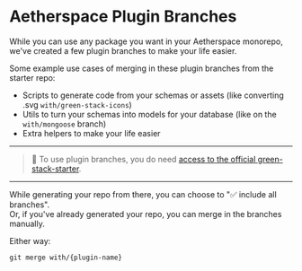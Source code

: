 # Aetherspace Plugin Branches

While you can use any package you want in your Aetherspace monorepo, we've created a few plugin branches to make your life easier.

Some example use cases of merging in these plugin branches from the starter repo:
- Scripts to generate code from your schemas or assets (like converting .svg `with/green-stack-icons`)
- Utils to turn your schemas into models for your database (like on the `with/mongoose` branch)
- Extra helpers to make your life easier

---
> 💚 To use plugin branches, you do need [access to the official green-stack-starter](https://github.com/sponsors/codinsonn).
---

While generating your repo from there, you can choose to "✅ include all branches".  
Or, if you've already generated your repo, you can merge in the branches manually.

Either way:

```shell
git merge with/{plugin-name}
```
